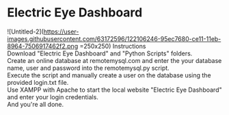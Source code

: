 # Electric Eye Dashboard #
![Untitled-2](https://user-images.githubusercontent.com/63172596/122106246-95ec7680-ce11-11eb-8964-7506917462f2.png =250x250)
Instructions<br/>
Download "Electric Eye Dashboard" and "Python Scripts" folders. <br/>
Create an online database at remotemysql.com and enter the your database name, user and password into the remotemysql.py script. <br/>
Execute the script and manually create a user on the database using the provided login.txt file. <br/>
Use XAMPP with Apache to start the local website "Electric Eye Dashboard" and enter your login credentials. <br/>
And you're all done.
